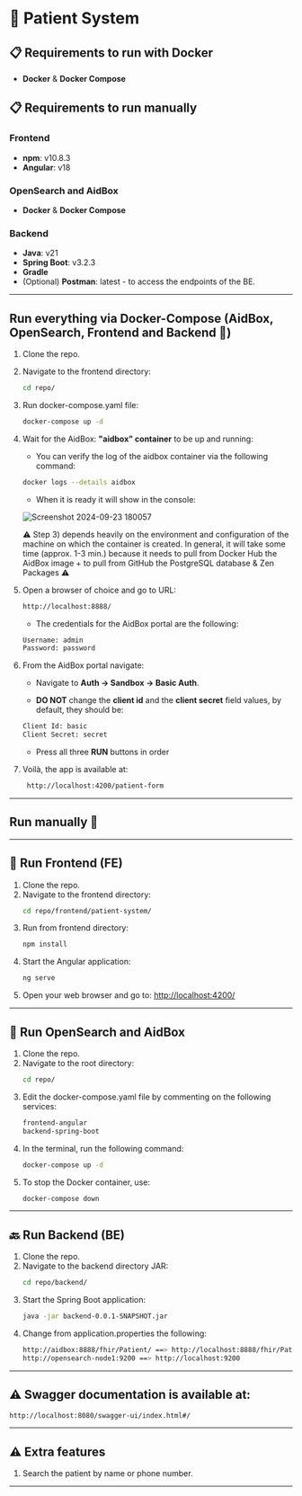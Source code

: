 
# 🏥 Patient System

## 📋 Requirements to run with Docker
- **Docker** & **Docker Compose**

## 📋 Requirements to run manually
### Frontend
- **npm**: v10.8.3
- **Angular**: v18
  
### OpenSearch and AidBox
- **Docker** & **Docker Compose**

### Backend
- **Java**: v21
- **Spring Boot**: v3.2.3
- **Gradle**
- (Optional) **Postman**: latest - to access the endpoints of the BE.

---

## Run everything via Docker-Compose (AidBox, OpenSearch, Frontend and Backend 🚀)
1. Clone the repo.
2. Navigate to the frontend directory:
   ```bash
   cd repo/
   ```
   
3. Run docker-compose.yaml file:

   ```bash
   docker-compose up -d 
   ```
   
4. Wait for the AidBox: **"aidbox" container** to be up and running:
   
   - You can verify the log of the aidbox container via the following command:
    
   ```bash
   docker logs --details aidbox 
   ```
   
   - When it is ready it will show in the console:
   
   ![Screenshot 2024-09-23 180057](https://github.com/user-attachments/assets/b5d0abd9-98f7-4209-b216-a8151872ee23)

   ⚠️ Step 3) depends heavily on the environment and configuration of the machine on which the container is created. In general, it will take some time (approx. 1-3 min.) because it needs to pull from Docker Hub the AidBox image + to pull from GitHub the PostgreSQL database & Zen Packages ⚠️

   
5. Open a browser of choice and go to URL: 

   ```bash
   http://localhost:8888/
   ```

   - The credentials for the AidBox portal are the following:
     
   ```bash
   Username: admin
   Password: password
   ```
   
6. From the AidBox portal navigate:

   - Navigate to **Auth -> Sandbox -> Basic Auth**.

   - **DO NOT** change the **client id** and the **client secret** field values, by default, they should be:
     
   ```bash
   Client Id: basic
   Client Secret: secret
   ```

   - Press all three **RUN** buttons in order

7. Voilà, the app is available at:
   ```bash
    http://localhost:4200/patient-form
   ```
   
---
## Run manually 🚀
---
## 🚀 Run Frontend (FE)

1. Clone the repo.
2. Navigate to the frontend directory:
   ```bash
   cd repo/frontend/patient-system/
   ```
3. Run from frontend directory:
   ```bash
   npm install
   ```
4. Start the Angular application:
   ```bash
   ng serve
   ```
5. Open your web browser and go to: [http://localhost:4200/](http://localhost:4200/)

---

## 🐳 Run OpenSearch and AidBox

1. Clone the repo.
2. Navigate to the root directory:
   ```bash
   cd repo/
   ```
3. Edit the docker-compose.yaml file by commenting on the following services:
   ```bash
   frontend-angular
   backend-spring-boot
   ```
4. In the terminal, run the following command:
   ```bash
   docker-compose up -d
   ```
5. To stop the Docker container, use:
   ```bash
   docker-compose down
   ```

---

## 🔙 Run Backend (BE)

1. Clone the repo.
2. Navigate to the backend directory JAR:
   ```bash
   cd repo/backend/
   ```
3. Start the Spring Boot application:
   ```bash
   java -jar backend-0.0.1-SNAPSHOT.jar
   ```
4. Change from application.properties the following:
   ```bash
   http://aidbox:8888/fhir/Patient/ ==> http://localhost:8888/fhir/Patient/
   http://opensearch-node1:9200 ==> http://localhost:9200
   ```

---

## ⚠️ Swagger documentation is available at:
   ```bash
   http://localhost:8080/swagger-ui/index.html#/
   ```

---

## ⚠️ Extra features
1. Search the patient by name or phone number.

---

